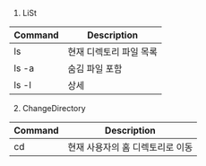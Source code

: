 1. LiSt

|Command|Description|
|----|----|
|ls|현재 디렉토리 파일 목록|
|ls -a|숨김 파일 포함|
|ls -l|상세|

2. ChangeDirectory

|Command|Description|
|----|----|
|cd|현재 사용자의 홈 디렉토리로 이동|
